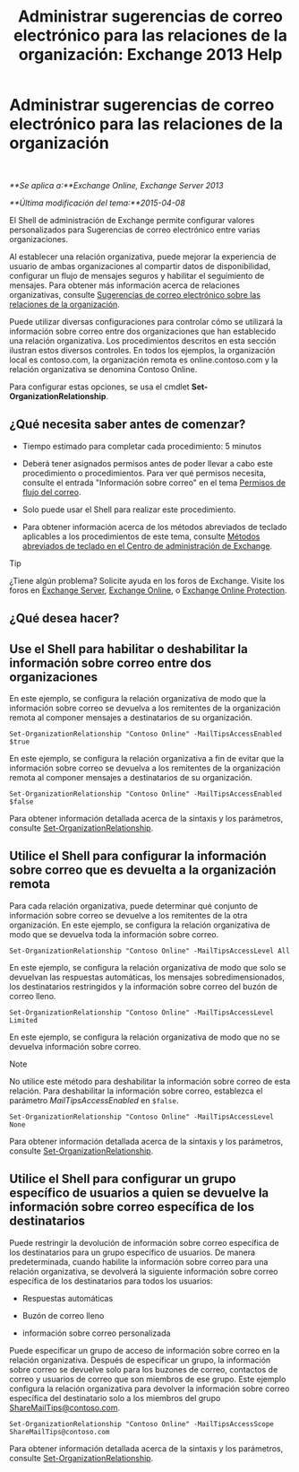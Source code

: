 ﻿---
title: 'Administrar sugerencias de correo electrónico para las relaciones de la organización: Exchange 2013 Help'
TOCTitle: Administrar sugerencias de correo electrónico para las relaciones de la organización
ms:assetid: 6e6b48ef-c41c-47ad-8063-66901765c2a5
ms:mtpsurl: https://technet.microsoft.com/es-es/library/JJ649324(v=EXCHG.150)
ms:contentKeyID: 49895699
ms.date: 04/23/2018
mtps_version: v=EXCHG.150
ms.translationtype: HT
---

# Administrar sugerencias de correo electrónico para las relaciones de la organización

 

_**Se aplica a:**Exchange Online, Exchange Server 2013_

_**Última modificación del tema:**2015-04-08_

El Shell de administración de Exchange permite configurar valores personalizados para Sugerencias de correo electrónico entre varias organizaciones.

Al establecer una relación organizativa, puede mejorar la experiencia de usuario de ambas organizaciones al compartir datos de disponibilidad, configurar un flujo de mensajes seguros y habilitar el seguimiento de mensajes. Para obtener más información acerca de relaciones organizativas, consulte [Sugerencias de correo electrónico sobre las relaciones de la organización](mailtips-over-organization-relationships-exchange-2013-help.md).

Puede utilizar diversas configuraciones para controlar cómo se utilizará la información sobre correo entre dos organizaciones que han establecido una relación organizativa. Los procedimientos descritos en esta sección ilustran estos diversos controles. En todos los ejemplos, la organización local es contoso.com, la organización remota es online.contoso.com y la relación organizativa se denomina Contoso Online.

Para configurar estas opciones, se usa el cmdlet **Set-OrganizationRelationship**.

## ¿Qué necesita saber antes de comenzar?

  - Tiempo estimado para completar cada procedimiento: 5 minutos

  - Deberá tener asignados permisos antes de poder llevar a cabo este procedimiento o procedimientos. Para ver qué permisos necesita, consulte el entrada "Información sobre correo" en el tema [Permisos de flujo del correo](mail-flow-permissions-exchange-2013-help.md).

  - Solo puede usar el Shell para realizar este procedimiento.

  - Para obtener información acerca de los métodos abreviados de teclado aplicables a los procedimientos de este tema, consulte [Métodos abreviados de teclado en el Centro de administración de Exchange](keyboard-shortcuts-in-the-exchange-admin-center-exchange-online-protection-help.md).


> [!TIP]
> ¿Tiene algún problema? Solicite ayuda en los foros de Exchange. Visite los foros en <A href="https://go.microsoft.com/fwlink/p/?linkid=60612">Exchange Server</A>, <A href="https://go.microsoft.com/fwlink/p/?linkid=267542">Exchange Online</A>, o <A href="https://go.microsoft.com/fwlink/p/?linkid=285351">Exchange Online Protection</A>.



## ¿Qué desea hacer?

## Use el Shell para habilitar o deshabilitar la información sobre correo entre dos organizaciones

En este ejemplo, se configura la relación organizativa de modo que la información sobre correo se devuelva a los remitentes de la organización remota al componer mensajes a destinatarios de su organización.

    Set-OrganizationRelationship "Contoso Online" -MailTipsAccessEnabled $true

En este ejemplo, se configura la relación organizativa a fin de evitar que la información sobre correo se devuelva a los remitentes de la organización remota al componer mensajes a destinatarios de su organización.

    Set-OrganizationRelationship "Contoso Online" -MailTipsAccessEnabled $false

Para obtener información detallada acerca de la sintaxis y los parámetros, consulte [Set-OrganizationRelationship](https://technet.microsoft.com/es-es/library/ee332326\(v=exchg.150\)).

## Utilice el Shell para configurar la información sobre correo que es devuelta a la organización remota

Para cada relación organizativa, puede determinar qué conjunto de información sobre correo se devuelve a los remitentes de la otra organización. En este ejemplo, se configura la relación organizativa de modo que se devuelva toda la información sobre correo.

    Set-OrganizationRelationship "Contoso Online" -MailTipsAccessLevel All

En este ejemplo, se configura la relación organizativa de modo que solo se devuelvan las respuestas automáticas, los mensajes sobredimensionados, los destinatarios restringidos y la información sobre correo del buzón de correo lleno.

    Set-OrganizationRelationship "Contoso Online" -MailTipsAccessLevel Limited

En este ejemplo, se configura la relación organizativa de modo que no se devuelva información sobre correo.


> [!NOTE]
> No utilice este método para deshabilitar la información sobre correo de esta relación. Para deshabilitar la información sobre correo, establezca el parámetro <EM>MailTipsAccessEnabled</EM> en <CODE>$false</CODE>.



    Set-OrganizationRelationship "Contoso Online" -MailTipsAccessLevel None

Para obtener información detallada acerca de la sintaxis y los parámetros, consulte [Set-OrganizationRelationship](https://technet.microsoft.com/es-es/library/ee332326\(v=exchg.150\)).

## Utilice el Shell para configurar un grupo específico de usuarios a quien se devuelve la información sobre correo específica de los destinatarios

Puede restringir la devolución de información sobre correo específica de los destinatarios para un grupo específico de usuarios. De manera predeterminada, cuando habilite la información sobre correo para una relación organizativa, se devolverá la siguiente información sobre correo específica de los destinatarios para todos los usuarios:

  - Respuestas automáticas

  - Buzón de correo lleno

  - información sobre correo personalizada

Puede especificar un grupo de acceso de información sobre correo en la relación organizativa. Después de especificar un grupo, la información sobre correo se devuelve solo para los buzones de correo, contactos de correo y usuarios de correo que son miembros de ese grupo. Este ejemplo configura la relación organizativa para devolver la información sobre correo específica del destinatario solo a los miembros del grupo ShareMailTips@contoso.com.

    Set-OrganizationRelationship "Contoso Online" -MailTipsAccessScope ShareMailTips@contoso.com

Para obtener información detallada acerca de la sintaxis y los parámetros, consulte [Set-OrganizationRelationship](https://technet.microsoft.com/es-es/library/ee332326\(v=exchg.150\)).

